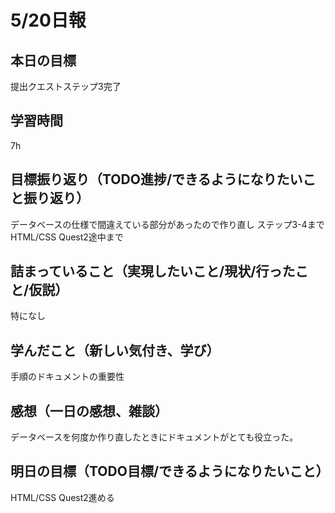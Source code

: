 # 5/20日報
## 本日の目標
提出クエストステップ3完了
## 学習時間
7h
## 目標振り返り（TODO進捗/できるようになりたいこと振り返り）
データベースの仕様で間違えている部分があったので作り直し
ステップ3-4まで
HTML/CSS Quest2途中まで
## 詰まっていること（実現したいこと/現状/行ったこと/仮説）
特になし
## 学んだこと（新しい気付き、学び）
手順のドキュメントの重要性
## 感想（一日の感想、雑談）
データベースを何度か作り直したときにドキュメントがとても役立った。
## 明日の目標（TODO目標/できるようになりたいこと）
HTML/CSS Quest2進める
